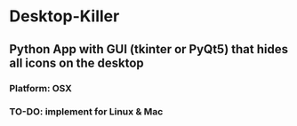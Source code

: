 # Desktop-Killer

## Python App with GUI (tkinter or PyQt5) that hides all icons on the desktop

### Platform: OSX

### TO-DO: implement for Linux & Mac
